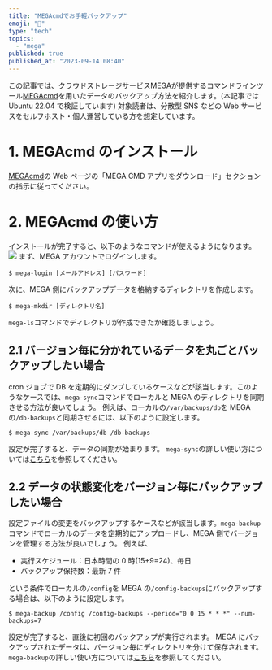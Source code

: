 ```yaml
---
title: "MEGAcmdでお手軽バックアップ"
emoji: "💾"
type: "tech"
topics:
  - "mega"
published: true
published_at: "2023-09-14 08:40"
---
```


この記事では、クラウドストレージサービス[MEGA](https://mega.io/ja/)が提供するコマンドラインツール[MEGAcmd](https://mega.io/ja/cmd)を用いたデータのバックアップ方法を紹介します。(本記事では Ubuntu 22.04 で検証しています)
対象読者は、分散型 SNS などの Web サービスをセルフホスト・個人運営している方を想定しています。

# 1. MEGAcmd のインストール

[MEGAcmd](https://mega.io/ja/cmd)の Web ページの「MEGA CMD アプリをダウンロード」セクションの指示に従ってください。

# 2. MEGAcmd の使い方

インストールが完了すると、以下のようなコマンドが使えるようになります。
![](https://storage.googleapis.com/zenn-user-upload/133a75bdee70-20230914.png)
まず、MEGA アカウントでログインします。

```
$ mega-login [メールアドレス] [パスワード]
```

次に、MEGA 側にバックアップデータを格納するディレクトリを作成します。

```
$ mega-mkdir [ディレクトリ名]
```

`mega-ls`コマンドでディレクトリが作成できたか確認しましょう。

## 2.1 バージョン毎に分かれているデータを丸ごとバックアップしたい場合

cron ジョブで DB を定期的にダンプしているケースなどが該当します。このようなケースでは、`mega-sync`コマンドでローカルと MEGA のディレクトリを同期させる方法が良いでしょう。
例えば、ローカルの`/var/backups/db`を MEGA の`/db-backups`と同期させるには、以下のように設定します。

```
$ mega-sync /var/backups/db /db-backups
```

設定が完了すると、データの同期が始まります。
`mega-sync`の詳しい使い方については[こちら](https://github.com/meganz/MEGAcmd/blob/master/UserGuide.md#sync)を参照してください。

## 2.2 データの状態変化をバージョン毎にバックアップしたい場合

設定ファイルの変更をバックアップするケースなどが該当します。`mega-backup`コマンドでローカルのデータを定期的にアップロードし、MEGA 側でバージョンを管理する方法が良いでしょう。
例えば、

- 実行スケジュール：日本時間の 0 時(15+9=24)、毎日
- バックアップ保持数：最新 7 件

という条件でローカルの`/config`を MEGA の`/config-backups`にバックアップする場合は、以下のように設定します。

```
$ mega-backup /config /config-backups --period="0 0 15 * * *" --num-backups=7
```

設定が完了すると、直後に初回のバックアップが実行されます。
MEGA にバックアップされたデータは、バージョン毎にディレクトリを分けて保存されます。
`mega-backup`の詳しい使い方については[こちら](https://github.com/meganz/MEGAcmd/blob/master/contrib/docs/BACKUPS.md)を参照してください。
